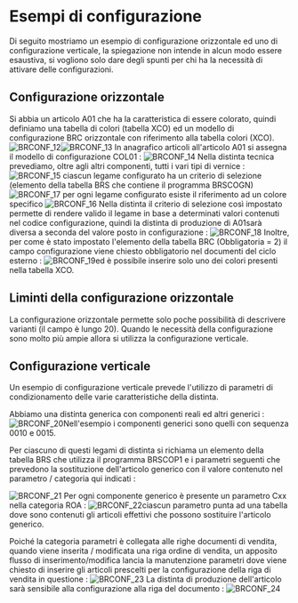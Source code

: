 # Esempi di configurazione
Di seguito mostriamo un esempio di configurazione orizzontale ed uno di configurazione verticale, la spiegazione non intende in alcun modo essere esaustiva, si vogliono solo dare degli spunti per chi ha la necessità di attivare delle configurazioni.

## Configurazione orizzontale
Si abbia un articolo A01 che ha la caratteristica di essere colorato, quindi definiamo una tabella di colori (tabella XCO) ed un modello di configurazione BRC orizzontale con riferimento alla tabella colori (XCO).
![BRCONF_12](https://doc.smeup.com/immagini/BRCONF_091/BRCONF_12.png)![BRCONF_13](https://doc.smeup.com/immagini/BRCONF_091/BRCONF_13.png)
In anagrafico articoli all'articolo A01 si assegna il modello di configurazione COL01 : 
![BRCONF_14](https://doc.smeup.com/immagini/BRCONF_091/BRCONF_14.png)
Nella distinta tecnica prevediamo, oltre agli altri componenti, tutti i vari tipi di vernice : 
![BRCONF_15](https://doc.smeup.com/immagini/BRCONF_091/BRCONF_15.png)
ciascun legame configurato ha un criterio di selezione (elemento della tabella BRS che contiene il programma BRSCOGN)
![BRCONF_17](https://doc.smeup.com/immagini/BRCONF_091/BRCONF_17.png)
per ogni legame configurato esiste il riferimento ad un colore specifico
![BRCONF_16](https://doc.smeup.com/immagini/BRCONF_091/BRCONF_16.png)
Nella distinta il criterio di selezione così impostato permette di rendere valido il legame in base a determinati valori contenuti nel codice configurazione, quindi la distinta di produzione di A01sarà diversa a seconda del valore posto in configurazione : 
![BRCONF_18](https://doc.smeup.com/immagini/BRCONF_091/BRCONF_18.png)
Inoltre, per come è stato impostato l'elemento della tabella BRC (Obbligatoria = 2) il campo configurazione viene chiesto obbligatorio nel documenti del ciclo esterno : 
![BRCONF_19](https://doc.smeup.com/immagini/BRCONF_091/BRCONF_19.png)ed è possibile inserire solo uno dei colori presenti nella tabella XCO.

## Liminti della configurazione orizzontale
La configurazione orizzontale permette solo poche possibilità di descrivere varianti (il campo è lungo 20). Quando le necessità della configurazione sono molto più ampie allora si utilizza la configurazione verticale.

## Configurazione verticale
Un esempio di configurazione verticale prevede l'utilizzo di parametri di condizionamento delle varie caratteristiche della distinta.

Abbiamo una distinta generica con componenti reali ed altri generici : 
![BRCONF_20](https://doc.smeup.com/immagini/BRCONF_091/BRCONF_20.png)Nell'esempio i componenti generici sono quelli con sequenza 0010 e 0015.

Per ciascuno di questi legami di distinta si richiama un elemento della tabella BRS che utilizza il programma BRSCOP1 e i parametri seguenti che prevedono la sostituzione dell'articolo generico con il valore contenuto nel parametro / categoria qui indicati : 

![BRCONF_21](https://doc.smeup.com/immagini/BRCONF_091/BRCONF_21.png)
Per ogni componente generico è presente un parametro Cxx nella categoria ROA : 
![BRCONF_22](https://doc.smeup.com/immagini/BRCONF_091/BRCONF_22.png)ciascun parametro punta ad una tabella dove sono contenuti gli articoli effettivi che possono sostituire l'articolo generico.

Poiché la categoria parametri è collegata alle righe documenti di vendita, quando viene inserita / modificata una riga ordine di vendita, un apposito flusso di inserimento/modifica lancia la manutenzione parametri dove viene chiesto di inserire gli articoli prescelti per la configurazione della riga di vendita in questione : 
![BRCONF_23](https://doc.smeup.com/immagini/BRCONF_091/BRCONF_23.png)
La distinta di produzione dell'articolo sarà sensibile alla configurazione alla riga del documento : 
![BRCONF_24](https://doc.smeup.com/immagini/BRCONF_091/BRCONF_24.png)